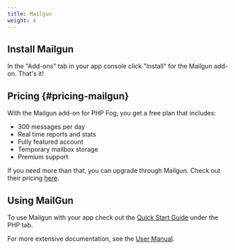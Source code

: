 ```yaml
---
title: Mailgun
weight: 4
---
```


## Install Mailgun

In the "Add-ons" tab in your app console click "Install" for the Mailgun add-on. That's it!

## Pricing {#pricing-mailgun}

With the Mailgun add-on for PHP Fog, you get a free plan that includes: 

* 300 messages per day
* Real time reports and stats
* Fully featured account
* Temporary mailbox storage
* Premium support

If you need more than that, you can upgrade through Mailgun. Check out their pricing [here](http://mailgun.net/pricing).

## Using MailGun

To use Mailgun with your app check out the [Quick Start Guide](http://documentation.mailgun.net/quickstart.html) under the PHP tab.

For more extensive documentation, see the [User Manual](http://documentation.mailgun.net/user_manual.html).

